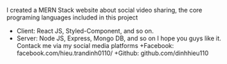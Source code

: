 I created a MERN Stack website about social video sharing, the core programing languages included in this project 
   + Client: React JS, Styled-Component, and so on.
   + Server: Node JS, Express, Mongo DB, and so on
I hope you guys like it.
Contack me via my social media platforms
   +Facebook: facebook.com/hieu.trandinh0110/
   +Github:   github.com/dinhhieu110
